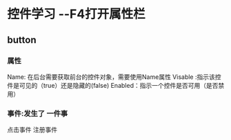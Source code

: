 # 控件学习  --F4打开属性栏
## button
### 属性
Name: 在后台需要获取前台的控件对象，需要使用Name属性
Visable :指示该控件是可见的（true）还是隐藏的(false)
Enabled：指示一个控件是否可用（是否禁用）

### 事件:发生了 一件事
点击事件
注册事件

